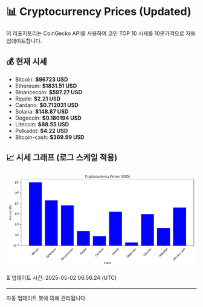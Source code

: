 
# 📊 Cryptocurrency Prices (Updated)

이 리포지토리는 CoinGecko API를 사용하여 코인 TOP 10 시세를 10분가격으로 자동 업데이트합니다.

## 💰 현재 시세
- Bitcoin: **$96723 USD**
- Ethereum: **$1831.51 USD**
- Binancecoin: **$597.27 USD**
- Ripple: **$2.21 USD**
- Cardano: **$0.712031 USD**
- Solana: **$148.87 USD**
- Dogecoin: **$0.180194 USD**
- Litecoin: **$88.55 USD**
- Polkadot: **$4.22 USD**
- Bitcoin-cash: **$369.99 USD**

## 📈 시세 그래프 (로그 스케일 적용)
![Crypto Prices](crypto_prices.png)

⏳ 업데이트 시간: 2025-05-02 06:56:24 (UTC)

---
자동 업데이트 봇에 의해 관리됩니다.
